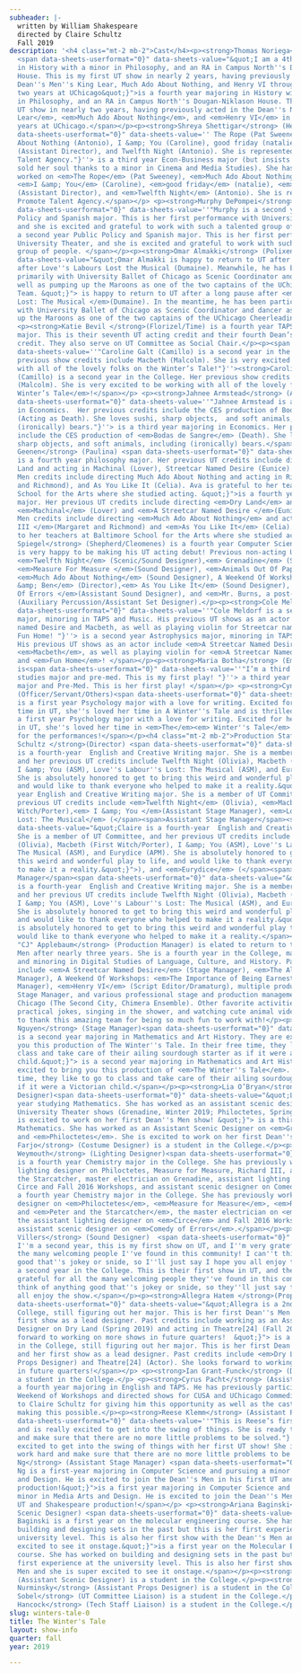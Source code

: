 ```yaml
---
subheader: |-
  written by William Shakespeare
  directed by Claire Schultz
  Fall 2019
description: '<h4 class="mt-2 mb-2">Cast</h4><p><strong>Thomas Noriega</strong> (Leontes) 
  <span data-sheets-userformat="0}" data-sheets-value="&quot;I am a 4th year majoring
  in History with a minor in Philosophy, and an RA in Campus North''s Dougan-Niklason
  House. This is my first UT show in nearly 2 years, having previously acted in the
  Dean''s Men''s King Lear, Much Ado About Nothing, and Henry VI through my first
  two years at UChicago&quot;}">is a fourth year majoring in History with a minor
  in Philosophy, and an RA in Campus North''s Dougan-Niklason House. This is his first
  UT show in nearly two years, having previously acted in the Dean''s Men''s <em>King
  Lear</em>, <em>Much Ado About Nothing</em>, and <em>Henry VI</em> in his first two
  years at UChicago.</span></p><p><strong>Shreya Shettigar</strong> (Hermione)<span
  data-sheets-userformat="0}" data-sheets-value='' The Rope (Pat Sweeney), Much Ado
  About Nothing (Antonio), I &amp; You (Caroline), good friday (natalie), Fun Home
  (Assistant Director), and Twelfth Night (Antonio). She is represented by Promote
  Talent Agency."}''> is a third year Econ-Business major (but insists she has not
  sold her soul thanks to a minor in Cinema and Media Studies). She has previously
  worked on <em>The Rope</em> (Pat Sweeney), <em>Much Ado About Nothing</em> (Antonio),
  <em>I &amp; You</em> (Caroline), <em>good friday</em> (natalie), <em>Fun Home</em>
  (Assistant Director), and <em>Twelfth Night</em> (Antonio). She is represented by
  Promote Talent Agency.</span></p> <p><strong>Murphy DePompei</strong> (Mamillus/Perdita) <span
  data-sheets-userformat="0}" data-sheets-value=''"Murphy is a second year Public
  Policy and Spanish major. This is her first performance with University Theater,
  and she is excited and grateful to work with such a talented group of people. "}''>is
  a second year Public Policy and Spanish major. This is her first performance with
  University Theater, and she is excited and grateful to work with such a talented
  group of people. </span></p><p><strong>Omar Almakki</strong> (Polixenes)<span data-sheets-userformat="0}"
  data-sheets-value="&quot;Omar Almakki is happy to return to UT after a long pause
  after Love''s Labours Lost the Musical (Dumaine). Meanwhile, he has been participating
  primarily with University Ballet of Chicago as Scenic Coordinator and dancer as
  well as pumping up the Maroons as one of the two captains of the UChicago Cheerleading
  Team. &quot;}"> is happy to return to UT after a long pause after <em>Love''s Labours
  Lost: The Musical </em>(Dumaine). In the meantime, he has been participating primarily
  with University Ballet of Chicago as Scenic Coordinator and dancer as well as pumping
  up the Maroons as one of the two captains of the UChicago Cheerleading Team. </span></p>
  <p><strong>Katie Bevil </strong>(Florizel/Time) is a fourth year TAPS and French
  major. This is their seventh UT acting credit and their fourth Dean’s Men acting
  credit. They also serve on UT Committee as Social Chair.</p><p><span data-sheets-userformat="0}"
  data-sheets-value=''"Caroline Galt (Camillo) is a second year in the college. Her
  previous show credits include Macbeth (Malcolm). She is very excited to be working
  with all of the lovely folks on the Winter’s Tale!"}''><strong>Caroline Galt</strong>
  (Camillo) is a second year in the College. Her previous show credits include <em>Macbeth</em>
  (Malcolm). She is very excited to be working with all of the lovely folks on <em>The
  Winter’s Tale</em>!</span></p> <p><strong>Jahnee Armstead</strong> (Antigonus/Autolycus)<span
  data-sheets-userformat="0}" data-sheets-value=''"Jahnee Armstead is a 3rd year majoring
  in Economics.  Her previous credits include the CES production of Bodas de Sangre
  (Acting as Death). She loves sushi, sharp objects,  and soft animals, including
  (ironically) bears."}''> is a third year majoring in Economics. Her previous credits
  include the CES production of <em>Bodas de Sangre</em> (Death). She loves sushi,
  sharp objects, and soft animals, including (ironically) bears.</span></p><p><strong>Ava
  Geenen</strong> (Paulina) <span data-sheets-userformat="0}" data-sheets-value="&quot;Ava
  is a fourth year philosophy major. Her previous UT credits include directing Dry
  Land and acting in Machinal (Lover), Streetcar Named Desire (Eunice). Her Dean''s
  Men credits include directing Much Ado About Nothing and acting in Richard III (Margaret
  and Richmond), and As You Like It (Celia). Ava is grateful to her teachers at Baltimore
  School for the Arts where she studied acting. &quot;}">is a fourth year Philosophy
  major. Her previous UT credits include directing <em>Dry Land</em> and acting in
  <em>Machinal</em> (Lover) and <em>A Streetcar Named Desire </em>(Eunice). Her Dean''s
  Men credits include directing <em>Much Ado About Nothing</em> and acting in <em>Richard
  III </em>(Margaret and Richmond) and <em>As You Like It</em> (Celia). Ava is grateful
  to her teachers at Baltimore School for the Arts where she studied acting. </span></p><p><strong>Jacob
  Spiegel</strong> (Shepherd/Cleomenes) is a fourth year Computer Science major who
  is very happy to be making his UT acting debut! Previous non-acting UT credits include
  <em>Twelfth Night</em> (Scenic/Sound Designer),<em> Grenadine</em> (Sound Designer),
  <em>Measure For Measure </em>(Sound Designer), <em>Animals Out Of Paper</em> (Director),
  <em>Much Ado About Nothing</em> (Sound Designer), A Weekend Of Workshops: <em>Matt
  &amp; Ben</em> (Director),<em> As You Like It</em> (Sound Designer), <em>Comedy
  Of Errors </em>(Assistant Sound Designer), and <em>Mr. Burns, a post-electric play</em>
  (Auxiliary Percussion/Assistant Set Designer).</p><p><strong>Cole Meldorf </strong>(Clown/Dion)<span
  data-sheets-userformat="0}" data-sheets-value=''"Cole Meldorf is a second year astrophysics
  major, minoring in TAPS and Music. His previous UT shows as an actor include Streetcar
  named Desire and Macbeth, as well as playing violin for Streetcar named Desire and
  Fun Home! "}''> is a second year Astrophysics major, minoring in TAPS and Music.
  His previous UT shows as an actor include <em>A Streetcar Named Desire</em> and
  <em>Macbeth</em>, as well as playing violin for <em>A Streetcar Named Desire</em>
  and <em>Fun Home</em>! </span></p><p><strong>Maria Botha</strong> (Emilia/Dorcas/Others)
  is<span data-sheets-userformat="0}" data-sheets-value=''"I’m a third year religious
  studies major and pre-med. This is my first play! "}''> a third year Religious Studies
  major and Pre-Med. This is her first play! </span></p> <p><strong>Cynthia Gaspard</strong>
  (Officer/Servant/Others)<span data-sheets-userformat="0}" data-sheets-value="&quot;Cynthia
  is a first year Psychology major with a love for writing. Excited for her first
  time in UT, she''s loved her time in A Winter''s Tale and is thrilled for the performances!&quot;}"> is
  a first year Psychology major with a love for writing. Excited for her first time
  in UT, she''s loved her time in <em>The</em><em> Winter''s Tale</em> and is thrilled
  for the performances!</span></p><h4 class="mt-2 mb-2">Production Staff</h4><p><strong>Claire
  Schultz </strong>(Director) <span data-sheets-userformat="0}" data-sheets-value="&quot;Claire
  is a fourth-year  English and Creative Writing major. She is a member of UT Committee,
  and her previous UT credits include Twelfth Night (Olivia), Macbeth (First Witch/Porter),
  I &amp; You (ASM), Love''s Labour''s Lost: The Musical (ASM), and Eurydice (APM).
  She is absolutely honored to get to bring this weird and wonderful play to life,
  and would like to thank everyone who helped to make it a reality.&quot;}">is a fourth
  year English and Creative Writing major. She is a member of UT Committee, and her
  previous UT credits include <em>Twelfth Night</em> (Olivia), <em>Macbeth</em> (First
  Witch/Porter),<em> I &amp; You </em>(Assistant Stage Manager), <em>Love''s Labour''s
  Lost: The Musical</em> (</span><span>Assistant Stage Manager</span><span data-sheets-userformat="0}"
  data-sheets-value="&quot;Claire is a fourth-year  English and Creative Writing major.
  She is a member of UT Committee, and her previous UT credits include Twelfth Night
  (Olivia), Macbeth (First Witch/Porter), I &amp; You (ASM), Love''s Labour''s Lost:
  The Musical (ASM), and Eurydice (APM). She is absolutely honored to get to bring
  this weird and wonderful play to life, and would like to thank everyone who helped
  to make it a reality.&quot;}">), and <em>Eurydice</em> (</span><span>Assistant Production
  Manager</span><span data-sheets-userformat="0}" data-sheets-value="&quot;Claire
  is a fourth-year  English and Creative Writing major. She is a member of UT Committee,
  and her previous UT credits include Twelfth Night (Olivia), Macbeth (First Witch/Porter),
  I &amp; You (ASM), Love''s Labour''s Lost: The Musical (ASM), and Eurydice (APM).
  She is absolutely honored to get to bring this weird and wonderful play to life,
  and would like to thank everyone who helped to make it a reality.&quot;}">). She
  is absolutely honored to get to bring this weird and wonderful play to life, and
  would like to thank everyone who helped to make it a reality.</span></p><p><strong>Carolyn
  "CJ" Applebaum</strong> (Production Manager) is elated to return to the Dean''s
  Men after nearly three years. She is a fourth year in the College, majoring in Linguistics
  and minoring in Digital Studies of Language, Culture, and History. Past UT credits
  include <em>A Streetcar Named Desire</em> (Stage Manager), <em>The Aliens</em> (Stage
  Manager), A Weekend Of Workshops: <em>The Importance of Being Earnest</em> (Stage
  Manager), <em>Henry VI</em> (Script Editor/Dramaturg), multiple productions as Assistant
  Stage Manager, and various professional stage and production management jobs around
  Chicago (The Second City, Chimera Ensemble). Other favorite activities include napping,
  practical jokes, singing in the shower, and watching cute animal videos. She wants
  to thank this amazing team for being so much fun to work with!</p><p><strong>Alice
  Nguyen</strong> (Stage Manager)<span data-sheets-userformat="0}" data-sheets-value="&quot;Alice
  is a second year majoring in Mathematics and Art History. They are excited to bring
  you this production of The Winter''s Tale. In their free time, they like to go to
  class and take care of their ailing sourdough starter as if it were a Victorian
  child.&quot;}"> is a second year majoring in Mathematics and Art History. They are
  excited to bring you this production of <em>The Winter''s Tale</em>. In their free
  time, they like to go to class and take care of their ailing sourdough starter as
  if it were a Victorian child.</span></p><p><strong>Lia O’Bryan</strong> (Scenic
  Designer)<span data-sheets-userformat="0}" data-sheets-value="&quot;Lia is a third
  year studying Mathematics. She has worked as an assistant scenic designer on several
  University Theater shows (Grenadine, Winter 2019; Philoctetes, Spring 2019). She
  is excited to work on her first Dean''s Men show! &quot;}"> is a third year studying
  Mathematics. She has worked as an Assistant Scenic Designer on <em>Grenadine</em>
  and <em>Philoctetes</em>. She is excited to work on her first Dean''s Men show! </span></p><p><strong>Mireille
  Farjo</strong> (Costume Designer) is a student in the College.</p><p><strong>Abby
  Weymouth</strong> (Lighting Designer)<span data-sheets-userformat="0}" data-sheets-value=''"Abby
  is a fourth year Chemistry major in the College. She has previously worked as the
  lighting designer on Philoctetes, Measure for Measure, Richard III, and Peter and
  the Starcatcher, master electrician on Grenadine, assistant lighting designer on
  Circe and Fall 2016 Workshops, and assistant scenic designer on Comedy of Errors."}''> is
  a fourth year Chemistry major in the College. She has previously worked as the lighting
  designer on <em>Philoctetes</em>, <em>Measure for Measure</em>, <em>Richard III</em>,
  and <em>Peter and the Starcatcher</em>, the master electrician on <em>Grenadine</em>,
  the assistant lighting designer on <em>Circe</em> and Fall 2016 Workshops, and the
  assistant scenic designer on <em>Comedy of Errors</em>.</span></p><p><strong>Josh
  Villers</strong> (Sound Designer)  <span data-sheets-userformat="0}" data-sheets-value="&quot;Hi!
  I''m a second year, this is my first show on UT, and I''m very grateful for all
  the many welcoming people I''ve found in this community! I can''t think of anything
  good that''s jokey or snide, so I''ll just say I hope you all enjoy the show.&quot;}">is
  a second year in the College. This is their first show in UT, and they''re very
  grateful for all the many welcoming people they''ve found in this community! They can''t
  think of anything good that''s jokey or snide, so they''ll just say they hope you
  all enjoy the show.</span></p><p><strong>Allegra Hatem </strong>(Props Designer)<span
  data-sheets-userformat="0}" data-sheets-value="&quot;Allegra is a 2nd-year in the
  College, still figuring out her major. This is her first Dean''s Men show and her
  first show as a lead designer. Past credits include working as an Assistant Props
  Designer on Dry Land (Spring 2019) and acting in Theatre[24] (Fall 2019). She looks
  forward to working on more shows in future quarters!  &quot;}"> is a second year
  in the College, still figuring out her major. This is her first Dean''s Men show
  and her first show as a lead designer. Past credits include <em>Dry Land</em> (Assistant
  Props Designer) and Theatre[24] (Actor). She looks forward to working on more shows
  in future quarters!</span></p> <p><strong>Ian Grant-Funck</strong> (Dramaturg) is
  a student in the College.</p> <p><strong>Cyrus Pacht</strong> (Assistant Director) is
  a fourth year majoring in English and TAPS. He has previously participated in UT’s
  Weekend of Workshops and directed shows for CUSA and UChicago Commedia. He is grateful
  to Claire Schultz for giving him this opportunity as well as the cast and crew for
  making this possible.</p><p><strong>Reese Klemm</strong> (Assistant Production Manager)<span
  data-sheets-userformat="0}" data-sheets-value=''"This is Reese’s first UT performance
  and is really excited to get into the swing of things. She is ready to work hard
  and make sure that there are no more little problems to be solved."}''> is really
  excited to get into the swing of things with her first UT show! She is ready to
  work hard and make sure that there are no more little problems to be solved.</span></p><p><strong>Spencer
  Ng</strong> (Assistant Stage Manager) <span data-sheets-userformat="0}" data-sheets-value="&quot;Spencer
  Ng is a first-year majoring in Computer Science and pursuing a minor in Media Arts
  and Design. He is excited to join the Dean''s Men in his first UT and Shakespeare
  production!&quot;}">is a first year majoring in Computer Science and pursuing a
  minor in Media Arts and Design. He is excited to join the Dean''s Men in his first
  UT and Shakespeare production!</span></p> <p><strong>Ariana Baginski</strong> (Assistant
  Scenic Designer) <span data-sheets-userformat="0}" data-sheets-value="&quot;Ariana
  Baginski is a first year on the molecular engineering course. She has worked on
  building and designing sets in the past but this is her first experience at the
  university level. This is also her first show with the Dean''s Men and is super
  excited to see it onstage.&quot;}">is a first year on the Molecular Engineering
  course. She has worked on building and designing sets in the past but this is her
  first experience at the university level. This is also her first show with the Dean''s
  Men and she is super excited to see it onstage.</span></p><p><strong>Luke Botta</strong>
  (Assistant Scenic Designer) is a student in the College.</p><p><strong>Katherine
  Nurminsky</strong> (Assistant Props Designer) is a student in the College.</p><p><strong>Sam
  Sobel</strong> (UT Committee Liaison) is a student in the College.</p><p><strong>Gigi
  Hancock</strong> (Tech Staff Liaison) is a student in the College.</p>'
slug: winters-tale-0
title: The Winter's Tale
layout: show-info
quarter: fall
year: 2019

---
```


